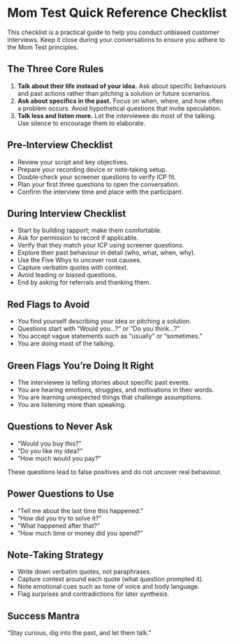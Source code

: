 # Mom Test Quick Reference Checklist

This checklist is a practical guide to help you conduct unbiased customer interviews. Keep it close during your conversations to ensure you adhere to the Mom Test principles.

## The Three Core Rules

1. **Talk about their life instead of your idea.** Ask about specific behaviours and past actions rather than pitching a solution or future scenarios.
2. **Ask about specifics in the past.** Focus on when, where, and how often a problem occurs. Avoid hypothetical questions that invite speculation.
3. **Talk less and listen more.** Let the interviewee do most of the talking. Use silence to encourage them to elaborate.

## Pre‑Interview Checklist

- Review your script and key objectives.
- Prepare your recording device or note‑taking setup.
- Double‑check your screener questions to verify ICP fit.
- Plan your first three questions to open the conversation.
- Confirm the interview time and place with the participant.

## During Interview Checklist

- Start by building rapport; make them comfortable.
- Ask for permission to record if applicable.
- Verify that they match your ICP using screener questions.
- Explore their past behaviour in detail (who, what, when, why).
- Use the Five Whys to uncover root causes.
- Capture verbatim quotes with context.
- Avoid leading or biased questions.
- End by asking for referrals and thanking them.

## Red Flags to Avoid

- You find yourself describing your idea or pitching a solution.
- Questions start with “Would you…?” or “Do you think…?”
- You accept vague statements such as “usually” or “sometimes.”
- You are doing most of the talking.

## Green Flags You’re Doing It Right

- The interviewee is telling stories about specific past events.
- You are hearing emotions, struggles, and motivations in their words.
- You are learning unexpected things that challenge assumptions.
- You are listening more than speaking.

## Questions to Never Ask

- “Would you buy this?”
- “Do you like my idea?”
- “How much would you pay?”

These questions lead to false positives and do not uncover real behaviour.

## Power Questions to Use

- “Tell me about the last time this happened.”
- “How did you try to solve it?”
- “What happened after that?”
- “How much time or money did you spend?”

## Note‑Taking Strategy

- Write down verbatim quotes, not paraphrases.
- Capture context around each quote (what question prompted it).
- Note emotional cues such as tone of voice and body language.
- Flag surprises and contradictions for later synthesis.

## Success Mantra

“Stay curious, dig into the past, and let them talk.”
